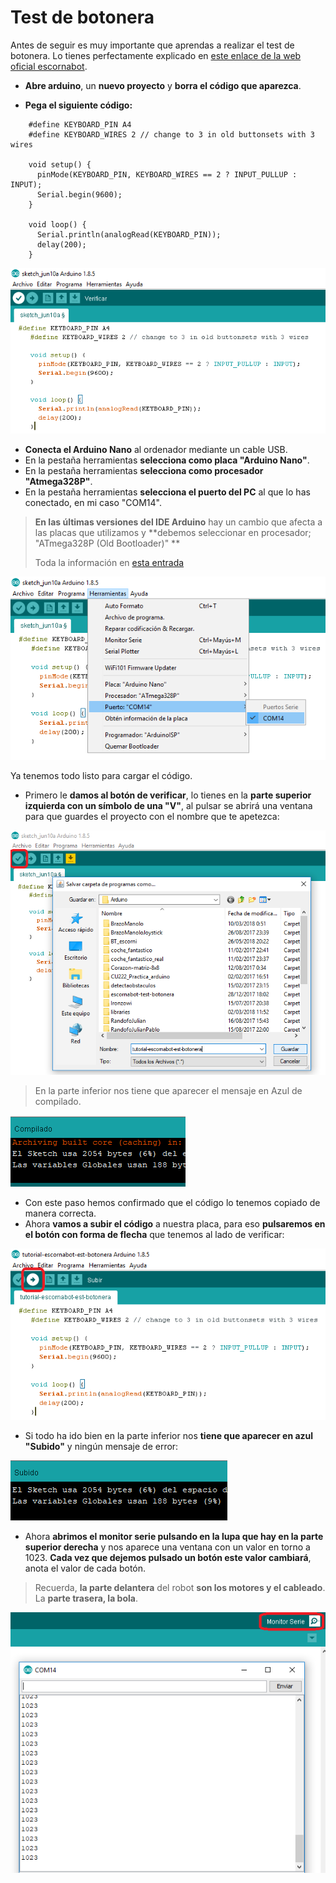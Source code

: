 # Test de botonera

Antes de seguir es muy importante que aprendas a realizar el test de botonera. Lo tienes perfectamente explicado en [este enlace de la web oficial escornabot](https://escornabot.com/web/es/content/comprobacion-y-configuracion-de-las-lecturas-de-botonera).

* **Abre arduino**, un **nuevo proyecto** y **borra el código que aparezca**.

* **Pega el siguiente código:**

```
    #define KEYBOARD_PIN A4  
    #define KEYBOARD_WIRES 2 // change to 3 in old buttonsets with 3 wires

    void setup() {
      pinMode(KEYBOARD_PIN, KEYBOARD_WIRES == 2 ? INPUT_PULLUP : INPUT);
      Serial.begin(9600);
    }

    void loop() {
      Serial.println(analogRead(KEYBOARD_PIN));
      delay(200);
    }
```

![](/assets/13-testbotonera.png)

* **Conecta el Arduino Nano** al ordenador mediante un cable USB.
* En la pestaña herramientas **selecciona como placa "Arduino Nano"**.
* En la pestaña herramientas **selecciona como procesador "Atmega328P"**.
* En la pestaña herramientas **selecciona el puerto del PC** al que lo has conectado, en mi caso "COM14".



> **En las últimas versiones del IDE Arduino** hay un cambio que afecta a las placas que utilizamos y **debemos seleccionar en procesador; "ATmega328P \(Old Bootloader\)" **
>
> Toda la información en [esta entrada](https://www.arduino.cc/en/Guide/ArduinoNano)



![](/assets/14-testbotonera.png)

Ya tenemos todo listo para cargar el código.

* Primero le **damos al botón de verificar**, lo tienes en la **parte superior izquierda con un símbolo de una "V"**, al pulsar se abrirá una ventana para que guardes el proyecto con el nombre que te apetezca:



![](/assets/15-testbotonera.png)

> En la parte inferior nos tiene que aparecer el mensaje en Azul de compilado.



![](/assets/16-testbotonera-e1528627720378.png)



* Con este paso hemos confirmado que el código lo tenemos copiado de manera correcta.
* Ahora **vamos a subir el código** a nuestra placa, para eso **pulsaremos en el botón con forma de flecha** que tenemos al lado de verificar:



![](/assets/17-testbotonera-subir.png)



* Si todo ha ido bien en la parte inferior nos **tiene que aparecer en azul "Subido"** y ningún mensaje de error:



![](/assets/18-testbotonera-subir.png)

* Ahora **abrimos el monitor serie pulsando en la lupa que hay en la parte superior derecha** y nos aparece una ventana con un valor en torno a 1023. **Cada vez que dejemos pulsado un botón este valor cambiará**, anota el valor de cada botón.

> Recuerda, **la parte delantera** del robot **son los motores y el cableado**. La **parte trasera, la bola**.



![](/assets/19-testbotonera-subir.png)


